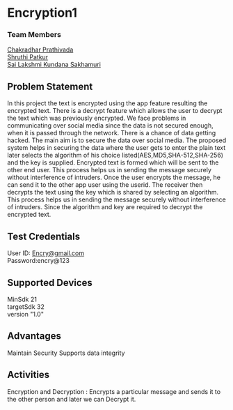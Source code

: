 # Encryption1
### Team Members
[Chakradhar Prathivada](https://github.com/Chakri15099)<br>
[Shruthi Patkur](https://github.com/pshruthi04)<br>
[Sai Lakshmi Kundana Sakhamuri](https://github.com/kundanaSakhamuri98)<br>
## Problem Statement
In this project the text is encrypted using the app feature resulting the encrypted text. 
There is a decrypt feature which allows the user to decrypt the text which was previously encrypted.
We face problems in communicating over social media since the data is not secured enough, when it is passed through the network.
There is a chance of data getting hacked. The main aim is to secure the data over social media. 
The proposed system helps in securing the data where the user gets to enter the plain text later selects the algorithm of his choice listed(AES,MD5,SHA-512,SHA-256) and the key is supplied.
Encrypted text is formed which will be sent to the other end user. This process helps us in sending the message securely without interference of intruders.
Once the user encrypts the message, he can send it to the other app user using the userid. The receiver then decrypts the text using the key which is shared by selecting an algorithm.
This process helps us in sending the message securely without interference of intruders. Since the algorithm and key are required to decrypt the encrypted text.

## Test Credentials
User ID: Encry@gmail.com  
Password:encry@123

## Supported Devices

MinSdk 21<br>
targetSdk 32<br>
version "1.0"

## Advantages
Maintain Security 
Supports data integrity



## Activities
Encryption and Decryption : Encrypts a particular message and sends it to the other person and later we can Decrypt it.
